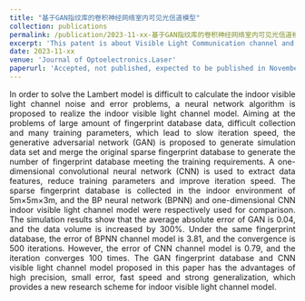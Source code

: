 ```yaml
---
title: "基于GAN指纹库的卷积神经网络室内可见光信道模型"
collection: publications
permalink: /publication/2023-11-xx-基于GAN指纹库的卷积神经网络室内可见光信道模型
excerpt: 'This patent is about Visible Light Communication channel and Light algorithm.'
date: 2023-11-xx
venue: 'Journal of Optoelectronics.Laser'
paperurl: 'Accepted, not published, expected to be published in November 2023'
---
```

<div style="text-align: justify;">In order to solve the Lambert model is difficult to calculate the indoor visible light channel noise and error problems, a neural network algorithm is proposed to realize the indoor visible light channel model. Aiming at the problems of large amount of fingerprint database data, difficult collection and many training parameters, which lead to slow iteration speed, the generative adversarial network (GAN) is proposed to generate simulation data set and merge the original sparse fingerprint database to generate the number of fingerprint database meeting the training requirements. A one-dimensional convolutional neural network (CNN) is used to extract data features, reduce training parameters and improve iteration speed.  The sparse fingerprint database is collected in the indoor environment of 5m×5m×3m, and the BP neural network (BPNN) and one-dimensional CNN indoor visible light channel model were respectively used for comparison. The simulation results show that the average absolute error of GAN is 0.04, and the data volume is increased by 300%. Under the same fingerprint database, the error of BPNN channel model is 3.81, and the convergence is 500 iterations. However, the error of CNN channel model is 0.79, and the iteration converges 100 times. The GAN fingerprint database and CNN visible light channel model proposed in this paper has the advantages of high precision, small error, fast speed and strong generalization, which provides a new research scheme for indoor visible light channel model. </div>



